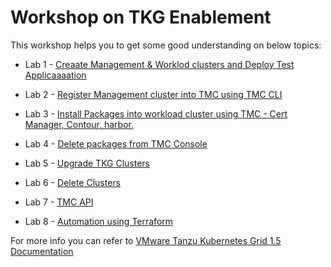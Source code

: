 
# **Workshop on TKG Enablement**

This workshop helps you to get some good understanding on below topics: 

- Lab 1 - [Creaate Management & Worklod clusters and Deploy Test Applicaaaation](./01-TKG.md)

- Lab 2 - [Register Management cluster into TMC using TMC CLI](./02-tmc.md)

- Lab 3 - [Install Packages into workload cluster using TMC - Cert Manager, Contour, harbor.](./03-tmc-packages.md)

- Lab 4 - [Delete packages from TMC Console](./04-delete-packages.md)

- Lab 5 - [Upgrade TKG Clusters](./05-cluster-upgrade.md)

- Lab 6 - [Delete Clusters](./06-cluster-delete.md)

- Lab 7 - [TMC API](./07-TMC-API.md)

- Lab 8 - [Automation using Terraform](./08-TMC-Terraform.md)


For more info you can refer to [VMware Tanzu Kubernetes Grid 1.5 Documentation](https://docs.vmware.com/en/VMware-Tanzu-Kubernetes-Grid/1.5/vmware-tanzu-kubernetes-grid-15/GUID-index.html)


